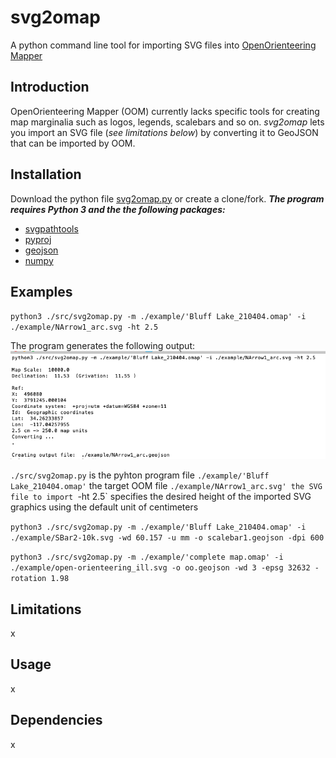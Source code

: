 # svg2omap
A python command line tool for importing SVG files into [OpenOrienteering Mapper](https://www.openorienteering.org/)

## Introduction
OpenOrienteering Mapper (OOM) currently lacks specific tools for creating map marginalia such as logos, legends, scalebars and so on. _svg2omap_ lets you import an SVG file (*see limitations below*) by converting it to GeoJSON that can be imported by OOM.

## Installation
Download the python file [svg2omap.py](./src/svg2omap.py) or create a clone/fork. 
***The program requires Python 3 and the the following packages:***
- [svgpathtools](https://pypi.org/project/svgpathtools/)
- [pyproj](https://pypi.org/project/pyproj/)
- [geojson](https://pypi.org/project/geojson/)
- [numpy](https://pypi.org/project/numpy/)

## Examples
`python3 ./src/svg2omap.py -m ./example/'Bluff Lake_210404.omap' -i ./example/NArrow1_arc.svg -ht 2.5`

The program generates the following output:
![Example 1](./example/Screen%20Shot%20Command-Ex1.png)

`./src/svg2omap.py` is the pyhton program file 
`./example/'Bluff Lake_210404.omap'` the target OOM file
`./example/NArrow1_arc.svg' the SVG file to import
`-ht 2.5` specifies the desired height of the imported SVG graphics using the default unit of centimeters


`python3 ./src/svg2omap.py -m ./example/'Bluff Lake_210404.omap' -i ./example/SBar2-10k.svg -wd 60.157 -u mm -o scalebar1.geojson -dpi 600`

`python3 ./src/svg2omap.py -m ./example/'complete map.omap' -i ./example/open-orienteering_ill.svg -o oo.geojson -wd 3 -epsg 32632 -rotation 1.98`

## Limitations
x
## Usage
x

## Dependencies
x
